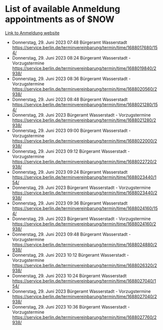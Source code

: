 # List of available Anmeldung appointments as of $NOW
[Link to Anmeldung website](https://service.berlin.de/terminvereinbarung/termin/tag.php?termin=1&anliegen[]=120686&dienstleisterlist=122210,122217,327316,122219,327312,122227,327314,122231,327346,122243,327348,122254,122252,329742,122260,329745,122262,329748,122271,327278,122273,327274,122277,327276,330436,122280,327294,122282,327290,122284,327292,122291,327270,122285,327266,122286,327264,122296,327268,150230,329760,122297,327286,122294,327284,122312,329763,122314,329775,122304,327330,122311,327334,122309,327332,317869,122281,327352,122279,329772,122283,122276,327324,122274,327326,122267,329766,122246,327318,122251,327320,122257,327322,122208,327298,122226,327300&herkunft=http%3A%2F%2Fservice.berlin.de%2Fdienstleistung%2F120686%2F)
- Donnerstag, 29. Juni 2023 07:48 Bürgeramt Wasserstadt https://service.berlin.de/terminvereinbarung/termin/time/1688017680/154/
- Donnerstag, 29. Juni 2023 08:24 Bürgeramt Wasserstadt - Vorzugstermine https://service.berlin.de/terminvereinbarung/termin/time/1688019840/2938/
- Donnerstag, 29. Juni 2023 08:36 Bürgeramt Wasserstadt - Vorzugstermine https://service.berlin.de/terminvereinbarung/termin/time/1688020560/2938/
- Donnerstag, 29. Juni 2023 08:48 Bürgeramt Wasserstadt https://service.berlin.de/terminvereinbarung/termin/time/1688021280/154/
- Donnerstag, 29. Juni 2023  Bürgeramt Wasserstadt - Vorzugstermine https://service.berlin.de/terminvereinbarung/termin/time/1688021280/2938/
- Donnerstag, 29. Juni 2023 09:00 Bürgeramt Wasserstadt - Vorzugstermine https://service.berlin.de/terminvereinbarung/termin/time/1688022000/2938/
- Donnerstag, 29. Juni 2023 09:12 Bürgeramt Wasserstadt - Vorzugstermine https://service.berlin.de/terminvereinbarung/termin/time/1688022720/2938/
- Donnerstag, 29. Juni 2023 09:24 Bürgeramt Wasserstadt https://service.berlin.de/terminvereinbarung/termin/time/1688023440/154/
- Donnerstag, 29. Juni 2023  Bürgeramt Wasserstadt - Vorzugstermine https://service.berlin.de/terminvereinbarung/termin/time/1688023440/2938/
- Donnerstag, 29. Juni 2023 09:36 Bürgeramt Wasserstadt https://service.berlin.de/terminvereinbarung/termin/time/1688024160/154/
- Donnerstag, 29. Juni 2023  Bürgeramt Wasserstadt - Vorzugstermine https://service.berlin.de/terminvereinbarung/termin/time/1688024160/2938/
- Donnerstag, 29. Juni 2023 09:48 Bürgeramt Wasserstadt - Vorzugstermine https://service.berlin.de/terminvereinbarung/termin/time/1688024880/2938/
- Donnerstag, 29. Juni 2023 10:12 Bürgeramt Wasserstadt - Vorzugstermine https://service.berlin.de/terminvereinbarung/termin/time/1688026320/2938/
- Donnerstag, 29. Juni 2023 10:24 Bürgeramt Wasserstadt https://service.berlin.de/terminvereinbarung/termin/time/1688027040/154/
- Donnerstag, 29. Juni 2023  Bürgeramt Wasserstadt - Vorzugstermine https://service.berlin.de/terminvereinbarung/termin/time/1688027040/2938/
- Donnerstag, 29. Juni 2023 10:36 Bürgeramt Wasserstadt - Vorzugstermine https://service.berlin.de/terminvereinbarung/termin/time/1688027760/2938/
